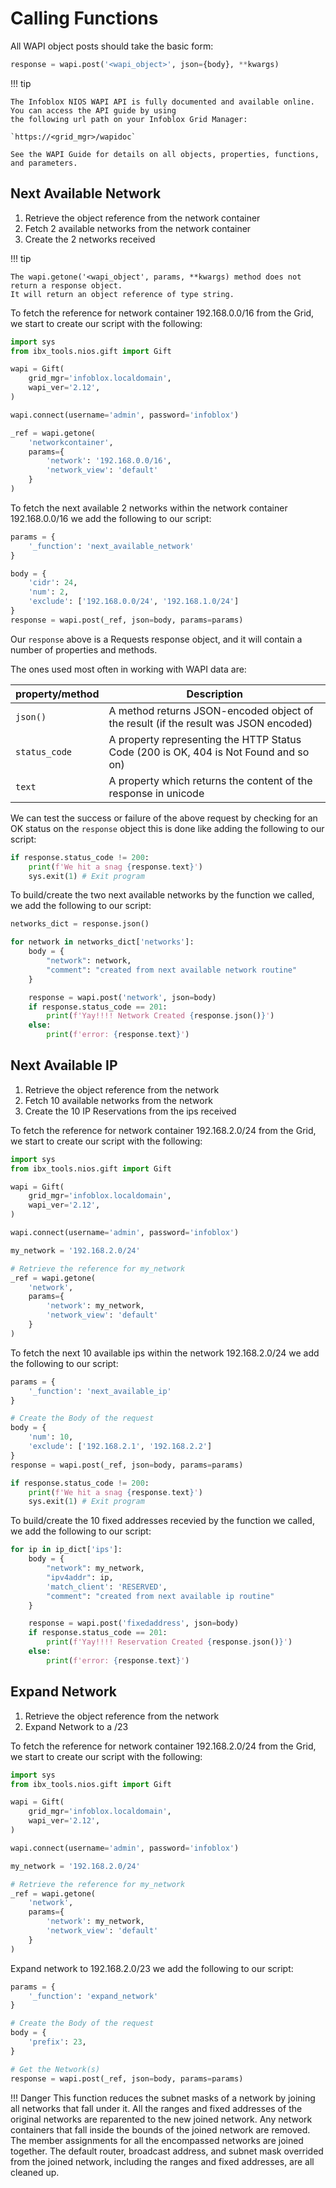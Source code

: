 # Calling Functions

All WAPI object posts should take the basic form:

```python linenums="0"
response = wapi.post('<wapi_object>', json={body}, **kwargs)
```
!!! tip

    The Infoblox NIOS WAPI API is fully documented and available online. You can access the API guide by using 
    the following url path on your Infoblox Grid Manager:

    `https://<grid_mgr>/wapidoc`

    See the WAPI Guide for details on all objects, properties, functions, and parameters.

## Next Available Network 

1. Retrieve the object reference from the network container
2. Fetch 2 available networks from the network container
3. Create the 2 networks received 

!!! tip

    The wapi.getone('<wapi_object', params, **kwargs) method does not return a response object. 
    It will return an object reference of type string.

To fetch the reference for network container 192.168.0.0/16 from the Grid, we start to create our script with the following:

```python
import sys
from ibx_tools.nios.gift import Gift

wapi = Gift(
    grid_mgr='infoblox.localdomain',
    wapi_ver='2.12',
)

wapi.connect(username='admin', password='infoblox')

_ref = wapi.getone(
    'networkcontainer',
    params={
        'network': '192.168.0.0/16',
        'network_view': 'default'
    }
)
```

To fetch the next available 2 networks within the network container 192.168.0.0/16 we add the following to our script:

```python  linenums="18"
params = {
    '_function': 'next_available_network'
}

body = {
    'cidr': 24,
    'num': 2,
    'exclude': ['192.168.0.0/24', '192.168.1.0/24']
}
response = wapi.post(_ref, json=body, params=params)
```

Our `response` above is a Requests response object, and it will contain a number of properties and
methods.

The ones used most often in working with WAPI data are:

| property/method | Description                                                                          |
|-----------------|--------------------------------------------------------------------------------------|
| `json()`        | A method returns JSON-encoded object of the result (if the result was JSON encoded)  |
| `status_code`   | A property representing the HTTP Status Code (200 is OK, 404 is Not Found and so on) |
| `text`          | A property which returns the content of the response in unicode                      |

We can test the success or failure of the above request by checking for an OK status on the `response` object this 
is done like adding the following to our script:

```python linenums="28"
if response.status_code != 200:
    print(f'We hit a snag {response.text}')
    sys.exit(1) # Exit program
```

To build/create the two next available networks by the function we called, we add the following to our script:

```python linenums="31"
networks_dict = response.json()

for network in networks_dict['networks']:
    body = {
        "network": network,
        "comment": "created from next available network routine"
    }

    response = wapi.post('network', json=body)
    if response.status_code == 201:
        print(f'Yay!!!! Network Created {response.json()}')
    else:
        print(f'error: {response.text}')
```

## Next Available IP

1. Retrieve the object reference from the network
2. Fetch 10 available networks from the network
3. Create the 10 IP Reservations from the ips received 

To fetch the reference for network container 192.168.2.0/24 from the Grid, we start to create our script with the following:

```python
import sys
from ibx_tools.nios.gift import Gift

wapi = Gift(
    grid_mgr='infoblox.localdomain',
    wapi_ver='2.12',
)

wapi.connect(username='admin', password='infoblox')

my_network = '192.168.2.0/24'

# Retrieve the reference for my_network
_ref = wapi.getone(
    'network',
    params={
        'network': my_network,
        'network_view': 'default'
    }
)
```

To fetch the next 10 available ips within the network 192.168.2.0/24 we add the following to our script:

```python  linenums="21"
params = {
    '_function': 'next_available_ip'
}

# Create the Body of the request
body = {
    'num': 10,
    'exclude': ['192.168.2.1', '192.168.2.2']
}
response = wapi.post(_ref, json=body, params=params)

if response.status_code != 200:
    print(f'We hit a snag {response.text}')
    sys.exit(1) # Exit program
```

To build/create the 10 fixed addresses recevied by the function we called, we add the following to our script:

```python linenums="35"
for ip in ip_dict['ips']:
    body = {
        "network": my_network,
        "ipv4addr": ip,
        'match_client': 'RESERVED',
        "comment": "created from next available ip routine"
    }

    response = wapi.post('fixedaddress', json=body)
    if response.status_code == 201:
        print(f'Yay!!!! Reservation Created {response.json()}')
    else:
        print(f'error: {response.text}')
```

## Expand Network

1. Retrieve the object reference from the network
2. Expand Network to a /23

To fetch the reference for network container 192.168.2.0/24 from the Grid, we start to create our script with the following:

```python
import sys
from ibx_tools.nios.gift import Gift

wapi = Gift(
    grid_mgr='infoblox.localdomain',
    wapi_ver='2.12',
)

wapi.connect(username='admin', password='infoblox')

my_network = '192.168.2.0/24'

# Retrieve the reference for my_network
_ref = wapi.getone(
    'network',
    params={
        'network': my_network,
        'network_view': 'default'
    }
)
```

Expand network to 192.168.2.0/23 we add the following to our script:

```python linenums="21"
params = {
    '_function': 'expand_network'
}

# Create the Body of the request
body = {
    'prefix': 23,
}

# Get the Network(s)
response = wapi.post(_ref, json=body, params=params)
```

!!! Danger
    This function reduces the subnet masks of a network by joining all networks that fall under it. All the ranges and 
    fixed addresses of the original networks are reparented to the new joined network. Any network containers that fall 
    inside the bounds of the joined network are removed. The member assignments for all the encompassed networks are 
    joined together. The default router, broadcast address, and subnet mask overrided from the joined network, 
    including the ranges and fixed addresses, are all cleaned up.
